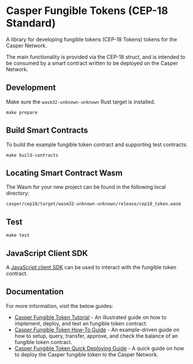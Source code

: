 # Casper Fungible Tokens (CEP-18 Standard)

A library for developing fungible tokens (CEP-18 Tokens) tokens for the Casper Network.

The main functionality is provided via the CEP-18 struct, and is intended to be consumed by a smart contract written to be deployed on the Casper Network.

## Development

Make sure the `wasm32-unknown-unknown` Rust target is installed.

```
make prepare
```

## Build Smart Contracts

To build the example fungible token contract and supporting test contracts:

```
make build-contracts
```

## Locating Smart Contract Wasm

The Wasm for your new project can be found in the following local directory:

```
casper/cep18/target/wasm32-unknown-unknown/release/cep18_token.wasm
```

## Test

```
make test
```

## JavaScript Client SDK

A [JavaScript client SDK](https://github.com/casper-ecosystem/erc20/tree/master/client-js#readme) can be used to interact with the fungible token contract.

## Documentation

For more information, visit the below guides:

- [Casper Fungible Token Tutorial](/docs/TUTORIAL.md) - An illustrated guide on how to implement, deploy, and test an fungible token contract.
- [Casper Fungible Token How-To Guide](/docs/Sample-Guide.md) - An example-driven guide on how to setup, query, transfer, approve, and check the balance of an fungible token contract.
- [Casper Fungible Token Quick Deploying Guide](/docs/Deploy-Token.md) - A quick guide on how to deploy the Casper fungible token to the Casper Network.
